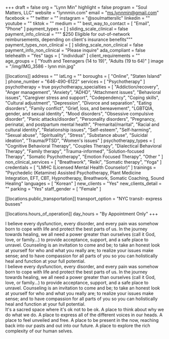 +++
draft = false
org = "Lynn Min"
highlight = false
program = "Soul Matters, LLC"
website = "lynnmin.com"
email = "ms.lynnmin@gmail.com"
facebook = ""
twitter = ""
instagram = "@soulmattersllc"
linkedin = ""
youtube = ""
tiktok = ""
medium = ""
best_way_to_contact = [ "Email", "Phone" ]
payment_types = [ ]
sliding_scale_clinical = false
payment_info_clinical = """
$250
Eligible for out-of-network reimbursements, depending on client's insurance benefits"""
payment_types_non_clinical = [ ]
sliding_scale_non_clinical = false
payment_info_non_clinical = "Please inquire"
ada_compliant = false
telehealth = "Yes"
tags = [ "individual" ]
client_requirements = ""
age_groups = [ "Youth and Teenagers (14 to 19)", "Adults (19 to 64)" ]
image = "/img/IMG_3586 - lynn min.jpg"

[[locations]]
address = ""
latLng = ""
boroughs = [ "Online", "Staten Island" ]
phone_number = "646-490-6122"
services = [ "Psychotherapy" ]
psychotherapy = true
psychotherapy_specialties = [
  "Addiction/recovery",
  "Anger management",
  "Anxiety",
  "ADHD",
  "Attachment issues",
  "Behavioral issues",
  "Caregiver stress and support",
  "Codependency",
  "Coping skills",
  "Cultural adjustment",
  "Depression",
  "Divorce and separation",
  "Eating disorders",
  "Family conflict",
  "Grief, loss, and bereavement",
  "LGBTQIA, gender, and sexual identity",
  "Mood disorders",
  "Obsessive compulsive disorder",
  "Panic attacks/disorder",
  "Personality disorders",
  "Pregnancy, perinatal, and postpartum mental health",
  "Premarital/marital",
  "Racial and cultural identity",
  "Relationship issues",
  "Self-esteem",
  "Self-harming",
  "Sexual abuse",
  "Spirituality",
  "Stress",
  "Substance abuse",
  "Suicidal ideation",
  "Trauma/PTSD",
  "Women's issues"
]
psychotherapy_types = [
  "Cognitive Behavioral Therapy",
  "Couples Therapy",
  "Dialectical Behavioral Therapy",
  "Family therapy",
  "Trauma-informed",
  "Solution-focused Therapy",
  "Somatic Psychotherapy",
  "Emotion Focused Therapy",
  "Other "
]
non_clinical_services = [ "Breathwork", "Reiki", "Somatic therapy", "Yoga" ]
credentials = [ "LMHC (Licensed Mental Health Counselor)" ]
trainings = "Psychedelic (Ketamine) Assisted Psychotherapy, Plant Medicine Integration, EFT, CBT, Hypnotherapy, Breathwork, Somatic Coaching, Sound Healing"
languages = [ "Korean" ]
new_clients = "Yes"
new_clients_detail = ""
parking = "Yes"
staff_gender = [ "Female" ]

  [[locations.public_transportation]]
  transport_option = "NYC transit- express busses"

  [[locations.hours_of_operation]]
  day_hours = "By Appointment Only"
+++

I believe every dysfunction, every disorder, and every pain was somehow born to cope with life and protect the best parts of us. In the journey towards healing, we all need a power greater than ourselves (call it God, love, or family...) to provide acceptance, support, and a safe place to unravel. Counseling is an invitation to come and be; to take an honest look at yourself for who and what you really are; to realize your issues make sense; and to have compassion for all parts of you so you can holistically heal and function at your full potential. <br>
I believe every dysfunction, every disorder, and every pain was somehow born to cope with life and protect the best parts of us. In the journey towards healing, we all need a power greater than ourselves (call it God, love, or family...) to provide acceptance, support, and a safe place to unravel. Counseling is an invitation to come and be; to take an honest look at yourself for who and what you really are; to realize your issues make sense; and to have compassion for all parts of you so you can holistically heal and function at your full potential. <br>
It's a sacred space where it's ok not to be ok. A place to think about why we do what we do. A place to express all of the different voices in our heads. A place to feel unveiled and free.
A place to be present in the now, reaching back into our pasts and out into our future. A place to explore the rich complexity of our human selves. <br>
